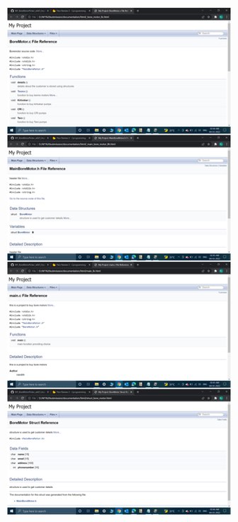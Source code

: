 
![](/6_ImagesAndVideos/Screenshot%20(84).png)
![](/6_ImagesAndVideos/Screenshot%20(85).png)
![](/6_ImagesAndVideos/Screenshot%20(86).png)
![](/6_ImagesAndVideos/Screenshot%20(87).png)
